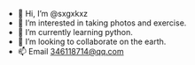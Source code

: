 - 👋 Hi, I’m @sxgxkxz
- 👀 I’m interested in taking photos and exercise. 
- 🌱 I’m currently learning python. 
- 💞️ I’m looking to collaborate on the earth. 
- 📫 Email 346118714@qq.com

<!---
sxgxkxz/sxgxkxz is a ✨ special ✨ repository because its `README.md` (this file) appears on your GitHub profile.
You can click the Preview link to take a look at your changes.
--->
